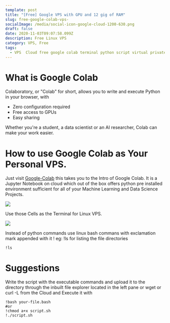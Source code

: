 ```yaml
---
template: post
title: "[Free] Google VPS with GPU and 12 gig of RAM"
slug: free-google-colab-vps-
socialImage: /media/social-icon-google-cloud-1200-630.png
draft: false
date: 2020-11-03T09:07:58.099Z
description: Free Linux VPS
category: VPS, Free
tags:
  - VPS  Cloud free google colab terminal python script virtual private server
---
```


# What is Google Colab

Colaboratory, or "Colab" for short, allows you to write and execute Python in your browser, with

* Zero configuration required
* Free access to GPUs
* Easy sharing

Whether you're a student, a data scientist or an AI researcher, Colab can make your work easier. 

# How to use Google Colab as Your Personal VPS.

Just visit [Google-Colab](https://colab.research.google.com/)
this takes you to the Intro of Google Colab. It is a Jupyter Notebook on cloud which out of the box offers python pre installed environment sufficient for all of your Machine Learning and Data Science Projects.

![](/media/screenshot-from-2020-11-03-15-01-07.png)

Use those Cells as the Terminal for Linux VPS.

![](/media/screenshot-from-2020-11-03-15-07-54.png)

Instead of python commands use linux bash commans with exclamation mark appended with it ! eg: !ls for listing the file directories
```
!ls
```

# Suggestions

Write the script with the executable commands and upload it to the directory through the inbuilt file explorer located in the left pane or wget or curl -L from the Cloud and Execute it with 

```
!bash your-file.bash
#or 
!chmod a+x script.sh
!./script.sh
```
